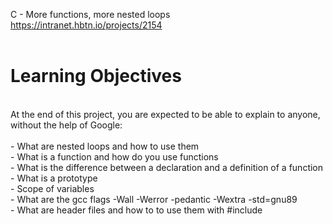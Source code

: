 C - More functions, more nested loops<br>
https://intranet.hbtn.io/projects/2154<br>
<br>
# Learning Objectives<br>
<br>
At the end of this project, you are expected to be able to explain to anyone, without the help of Google:<br>
<br>
- What are nested loops and how to use them<br>
- What is a function and how do you use functions<br>
- What is the difference between a declaration and a definition of a function<br>
- What is a prototype<br>
- Scope of variables<br>
- What are the gcc flags -Wall -Werror -pedantic -Wextra -std=gnu89<br>
- What are header files and how to to use them with #include<br>
<br>
